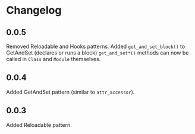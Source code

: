 Changelog
=========

0.0.5
-----

Removed Reloadable and Hooks patterns.
Added `get_and_set_block()` to GetAndSet (declares or runs a block)
`get_and_set*()` methods can now be called in `Class` and `Module` themselves.

0.0.4
-----

Added GetAndSet pattern (similar to `attr_accessor`).

0.0.3
-----

Added Reloadable pattern.